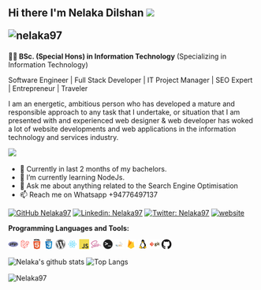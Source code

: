 <!--### Hi there 👋-->

<!--
**Nelaka97/Nelaka97** is a ✨ _special_ ✨ repository because its `README.md` (this file) appears on your GitHub profile.

Here are some ideas to get you started:

- 🔭 I’m currently working on ...
- 🌱 I’m currently learning ...
- 👯 I’m looking to collaborate on ...
- 🤔 I’m looking for help with ...
- 💬 Ask me about ...
- 📫 How to reach me: ...
- 😄 Pronouns: ...
- ⚡ Fun fact: ...
-->

<h2>Hi there I'm Nelaka Dilshan <img src="https://media.giphy.com/media/hvRJCLFzcasrR4ia7z/giphy.gif" width="25px">
<p align="left"> 
<img src="https://komarev.com/ghpvc/?username=Nelaka97&label=Profile%20views&color=0e75b6&style=flat" alt="nelaka97" /> 
</p></h2>
<p><b>👨‍🎓 BSc. (Special Hons) in Information Technology</b> (Specializing in Information Technology)</p>

Software Engineer | Full Stack Developer | IT Project Manager | SEO Expert | Entrepreneur | Traveler

I am an energetic, ambitious person who has developed a mature and responsible approach to any task that I undertake, or situation that I am presented with and experienced web designer & web developer has woked a lot of website developments and web applications in the information technology and services industry.

<img src="https://miro.medium.com/max/680/1*IRGHmiGsa16stedQvIaZfw.gif" style="width: 100px;" />

- 🔭 Currently in last 2 months of my bachelors.
- 🌱 I’m currently learning NodeJs.
- 💬 Ask me about anything related to the Search Engine Optimisation
- 📫 Reach me on Whatsapp +94776497137
<!-- - 📫 How to reach me: [@dilshanramesh81](https://twitter.com/dilshanramesh81) -->
<!-- - ⚡ Fun fact -->

[![GitHub Nelaka97](https://img.shields.io/github/followers/nelaka97?label=follow&style=social)](https://github.com/Nelaka97)
[![Linkedin: Nelaka97](https://img.shields.io/badge/-NelakaKannangara-blue?style=flat-square&logo=Linkedin&logoColor=white&link=https://www.linkedin.com/in/nelakakannangara/)](https://www.linkedin.com/in/nelakakannangara/)
[![Twitter: Nelaka97](https://img.shields.io/twitter/follow/NelakaDilshan?style=social)](https://twitter.com/nelakadilshan)
[![website](https://img.shields.io/badge/PortfolioWebsite-nelaka.mywebdesigner.lk-2648ff?style=flat-square&logo=google-chrome)](https://nelaka.mywebdesigner.lk/)

**Programming Languages and Tools:**  

<code><img height="20" src="https://raw.githubusercontent.com/github/explore/80688e429a7d4ef2fca1e82350fe8e3517d3494d/topics/php/php.png"></code>
<code><img height="20" src="https://raw.githubusercontent.com/github/explore/80688e429a7d4ef2fca1e82350fe8e3517d3494d/topics/laravel/laravel.png"></code>
<code><img height="20" src="https://raw.githubusercontent.com/github/explore/80688e429a7d4ef2fca1e82350fe8e3517d3494d/topics/html/html.png"></code>
<code><img height="20" src="https://raw.githubusercontent.com/github/explore/80688e429a7d4ef2fca1e82350fe8e3517d3494d/topics/css/css.png"></code>
<code><img height="20" src="https://raw.githubusercontent.com/github/explore/80688e429a7d4ef2fca1e82350fe8e3517d3494d/topics/wordpress/wordpress.png"></code>
<code><img height="20" src="https://raw.githubusercontent.com/github/explore/80688e429a7d4ef2fca1e82350fe8e3517d3494d/topics/react/react.png"></code>
<code><img height="20" src="https://raw.githubusercontent.com/github/explore/80688e429a7d4ef2fca1e82350fe8e3517d3494d/topics/javascript/javascript.png"></code>
<code><img height="20" src="https://raw.githubusercontent.com/github/explore/80688e429a7d4ef2fca1e82350fe8e3517d3494d/topics/sass/sass.png"></code>
<code><img height="20" src="https://raw.githubusercontent.com/github/explore/80688e429a7d4ef2fca1e82350fe8e3517d3494d/topics/terminal/terminal.png"></code>
<code><img height="20" src="https://raw.githubusercontent.com/github/explore/80688e429a7d4ef2fca1e82350fe8e3517d3494d/topics/mysql/mysql.png"></code>
<code><img height="20" src="https://raw.githubusercontent.com/github/explore/80688e429a7d4ef2fca1e82350fe8e3517d3494d/topics/firebase/firebase.png"></code>
<code><img height="20" src="https://raw.githubusercontent.com/github/explore/80688e429a7d4ef2fca1e82350fe8e3517d3494d/topics/linux/linux.png"></code>
<code><img height="20" src="https://raw.githubusercontent.com/github/explore/80688e429a7d4ef2fca1e82350fe8e3517d3494d/topics/git/git.png"></code>
<code><img height="20" src="https://raw.githubusercontent.com/github/explore/78df643247d429f6cc873026c0622819ad797942/topics/github/github.png"></code>

![Nelaka's github stats](https://github-readme-stats.vercel.app/api?username=Nelaka97&count_private=true&show_icons=true&hide_border=true)
![Top Langs](https://github-readme-stats.vercel.app/api/top-langs/?username=Nelaka97&layout=compact)
<p><img align="center" src="https://github-readme-streak-stats.herokuapp.com/?user=Nelaka97&" alt="Nelaka97" /></p>

